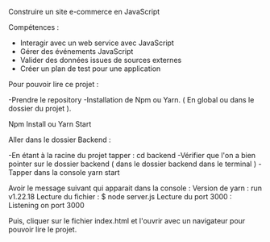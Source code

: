 Construire un site e-commerce en JavaScript 

Compétences : 

-  Interagir avec un web service avec JavaScript
-  Gérer des événements JavaScript 
-  Valider des données issues de sources externes 
-  Créer un plan de test pour une application 

Pour pouvoir lire ce projet :

-Prendre le repository
-Installation de Npm ou Yarn.  ( En global ou dans le dossier du projet ). 

Npm Install ou Yarn Start

Aller dans le dossier Backend :

-En étant à la racine du projet  tapper :  cd backend
-Vérifier que l'on a bien pointer sur le dossier backend ( dans le dossier backend dans le terminal )
-Tapper dans la console yarn start
 
 Avoir le message suivant qui apparait dans la console : 
Version de yarn  : run v1.22.18
Lecture du fichier : $ node server.js
Lecture du port 3000 : Listening on port 3000

Puis, cliquer sur le fichier index.html  et l'ouvrir avec un navigateur pour pouvoir lire le projet. 

